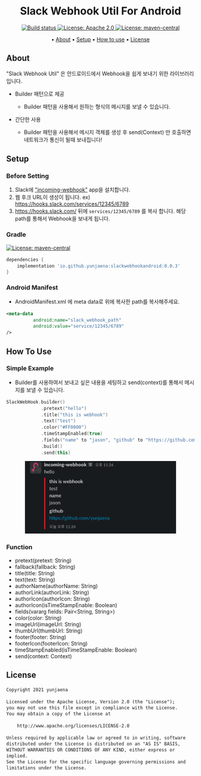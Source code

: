 <p>
    <h1 align="center">
            Slack Webhook Util For Android
    </h1>
</p>

<p align="center">
    <a href="https://travis-ci.org/steverichey/google-play-badge-svg">
        <img src="https://travis-ci.org/steverichey/google-play-badge-svg.svg?branch=master" alt="Build status">
    </a>
    <a href="./license.md">
        <img src="https://img.shields.io/badge/license-Apache%202-blue" alt="License: Apache 2.0">
    </a>
    <a href="https://search.maven.org/artifact/io.github.yunjaena/slackwebhookandroid/0.0.3/aar">
    <img src="https://img.shields.io/maven-central/v/io.github.yunjaena/slackwebhookandroid" alt="License: maven-central"></a>
</p>

<p align="center">
  • <a href="#about">About</a>
  • <a href="#setup">Setup</a>
  • <a href="#how-to-use">How to use</a>
  • <a href="#license">License</a>
</p>

## About

"Slack Webhook Util" 은 안드로이드에서 Webhook을 쉽게 보내기 위한 라이브러리 입니다.

- Builder 패턴으로 제공
  - Builder 패턴을 사용해서 원하는 형식의 메시지를 보낼 수 있습니다.

- 간단한 사용
  - Builder 패턴을 사용해서 메시지 객체를 생성 후 send(Context) 만 호출하면 네트워크가 통신이 될때 보내집니다!

## Setup

### Before Setting

1. Slack에 ["incoming-webhook"](https://slack-webhook-test-hq.slack.com/apps/A0F7XDUAZ--) app을 설치합니다.
2. 웹 후크 URL이 생성이 됩니다. ex) https://hooks.slack.com/services/12345/6789
3. https://hooks.slack.com/ 뒤에 `services/12345/6789` 를 복사 합니다. 해당 path를 통해서 Webhook을 보내게 됩니다.

### Gradle

<a href="https://search.maven.org/artifact/io.github.yunjaena/slackwebhookandroid/0.0.3/aar">
<img src="https://img.shields.io/maven-central/v/io.github.yunjaena/slackwebhookandroid" alt="License: maven-central"></a>

```groovy
dependencies {
    implementation 'io.github.yunjaena:slackwebhookandroid:0.0.3'
}
```

### Android Manifest

- AndroidManifest.xml 에 meta data로 위에 복사한 path를 복사해주세요.

```xml
<meta-data
          android:name="slack_webhook_path"
          android:value="service/12345/6789"
/>
```

## How To Use

### Simple Example

  - Builder를 사용하여서 보내고 싶은 내용을 세팅하고 send(context)를 통해서 메시지를 보낼 수 있습니다.

```kotlin
SlackWebHook.builder()
             .pretext("hello")
             .title("this is webhook")
             .text("test")
             .color("#FF0000")
             .timeStampEnabled(true)
             .fields("name" to "jason", "github" to "https://github.com/yunjaena")
             .build()
             .send(this)
```

<p align="center">
  <img src="./image/1.png" width="80%" alt="1.png">
</p>

### Function

  - pretext(pretext: String)
  - fallback(fallback: String)
  - title(title: String)
  - text(text: String)
  - authorName(authorName: String)
  - authorLink(authorLink: String)
  - authorIcon(authorIcon: String)
  - authorIcon(isTimeStampEnable: Boolean)
  - fields(vararg fields: Pair<String, String>)
  - color(color: String)
  - imageUrl(imageUrl: String)
  - thumbUrl(thumbUrl: String)
  - footer(footer: String)
  - footerIcon(footerIcon: String)
  - timeStampEnabled(isTimeStampEnable: Boolean)
  - send(context: Context)

## License

```
Copyright 2021 yunjaena

Licensed under the Apache License, Version 2.0 (the "License");
you may not use this file except in compliance with the License.
You may obtain a copy of the License at

    http://www.apache.org/licenses/LICENSE-2.0

Unless required by applicable law or agreed to in writing, software
distributed under the License is distributed on an "AS IS" BASIS,
WITHOUT WARRANTIES OR CONDITIONS OF ANY KIND, either express or implied.
See the License for the specific language governing permissions and
limitations under the License.
```
